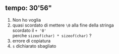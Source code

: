 ## tempo: 30'56"

1. Non ho voglia
2. quasi scordato di mettere `\0` alla fine della stringa  
   scordato il `+ '0'`  
   perche `sizeof(char) * sizeof(char)` ?
3. errore di copiatura
4. `s` dichiarato sbagliato
